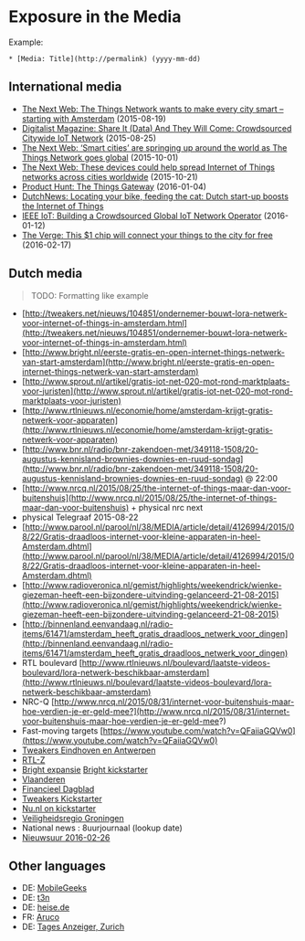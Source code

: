 # Exposure in the Media

Example:

```
* [Media: Title](http://permalink) (yyyy-mm-dd)
```

## International media

* [The Next Web: The Things Network wants to make every city smart – starting with Amsterdam](http://thenextweb.com/insider/2015/08/19/the-things-network-wants-to-make-every-city-smart-starting-with-amsterdam/) (2015-08-19)
* [Digitalist Magazine: Share It (Data) And They Will Come: Crowdsourced Citywide IoT Network](http://www.digitalistmag.com/innovation/crowdsourced-citywide-iot-network-03338513) (2015-08-25)
* [The Next Web: ‘Smart cities’ are springing up around the world as The Things Network goes global](http://thenextweb.com/dd/2015/10/01/smart-cities-are-springing-up-around-the-world-as-the-things-network-goes-global/) (2015-10-01)
* [The Next Web: These devices could help spread Internet of Things networks across cities worldwide](http://thenextweb.com/gadgets/2015/10/21/these-devices-could-help-spread-internet-of-things-networks-across-cities-worldwide/) (2015-10-21)
* [Product Hunt: The Things Gateway](https://www.producthunt.com/tech/the-things-gateway) (2016-01-04)
* [DutchNews: Locating your bike, feeding the cat: Dutch start-up boosts the Internet of Things](http://www.dutchnews.nl/features/2016/01/the-internet-of-things-is-here/)
* [IEEE IoT: Building a Crowdsourced Global IoT Network Operator](http://iot.ieee.org/newsletter/january-2016/building-a-crowdsourced-global-iot-network-operator.html) (2016-01-12)
* [The Verge: This $1 chip will connect your things to the city for free](http://www.theverge.com/2016/2/17/11030692/Lorawan-internet-of-things-network-amsterdam) (2016-02-17)

## Dutch media

> TODO: Formatting like example

* [http://tweakers.net/nieuws/104851/ondernemer-bouwt-lora-netwerk-voor-internet-of-things-in-amsterdam.html](http://tweakers.net/nieuws/104851/ondernemer-bouwt-lora-netwerk-voor-internet-of-things-in-amsterdam.html)
* [http://www.bright.nl/eerste-gratis-en-open-internet-things-netwerk-van-start-amsterdam](http://www.bright.nl/eerste-gratis-en-open-internet-things-netwerk-van-start-amsterdam)
* [http://www.sprout.nl/artikel/gratis-iot-net-020-mot-rond-marktplaats-voor-juristen](http://www.sprout.nl/artikel/gratis-iot-net-020-mot-rond-marktplaats-voor-juristen)
* [http://www.rtlnieuws.nl/economie/home/amsterdam-krijgt-gratis-netwerk-voor-apparaten](http://www.rtlnieuws.nl/economie/home/amsterdam-krijgt-gratis-netwerk-voor-apparaten)
* [http://www.bnr.nl/radio/bnr-zakendoen-met/349118-1508/20-augustus-kennisland-brownies-downies-en-ruud-sondag](http://www.bnr.nl/radio/bnr-zakendoen-met/349118-1508/20-augustus-kennisland-brownies-downies-en-ruud-sondag) @ 22:00
* [http://www.nrcq.nl/2015/08/25/the-internet-of-things-maar-dan-voor-buitenshuis](http://www.nrcq.nl/2015/08/25/the-internet-of-things-maar-dan-voor-buitenshuis) + physical nrc next
* physical Telegraaf 2015-08-22
* [http://www.parool.nl/parool/nl/38/MEDIA/article/detail/4126994/2015/08/22/Gratis-draadloos-internet-voor-kleine-apparaten-in-heel-Amsterdam.dhtml](http://www.parool.nl/parool/nl/38/MEDIA/article/detail/4126994/2015/08/22/Gratis-draadloos-internet-voor-kleine-apparaten-in-heel-Amsterdam.dhtml)
* [http://www.radioveronica.nl/gemist/highlights/weekendrick/wienke-giezeman-heeft-een-bijzondere-uitvinding-gelanceerd-21-08-2015](http://www.radioveronica.nl/gemist/highlights/weekendrick/wienke-giezeman-heeft-een-bijzondere-uitvinding-gelanceerd-21-08-2015)
* [http://binnenland.eenvandaag.nl/radio-items/61471/amsterdam_heeft_gratis_draadloos_netwerk_voor_dingen](http://binnenland.eenvandaag.nl/radio-items/61471/amsterdam_heeft_gratis_draadloos_netwerk_voor_dingen)
* RTL boulevard [http://www.rtlnieuws.nl/boulevard/laatste-videos-boulevard/lora-netwerk-beschikbaar-amsterdam](http://www.rtlnieuws.nl/boulevard/laatste-videos-boulevard/lora-netwerk-beschikbaar-amsterdam)
* NRC-Q [http://www.nrcq.nl/2015/08/31/internet-voor-buitenshuis-maar-hoe-verdien-je-er-geld-mee?](http://www.nrcq.nl/2015/08/31/internet-voor-buitenshuis-maar-hoe-verdien-je-er-geld-mee?)
* Fast-moving targets [https://www.youtube.com/watch?v=QFaiiaGQVw0](https://www.youtube.com/watch?v=QFaiiaGQVw0)
* [Tweakers Eindhoven en Antwerpen](http://tweakers.net/nieuws/105569/amsterdams-internet-of-things-netwerk-breidt-uit-naar-eindhoven-en-antwerpen.html)
* [RTL-Z](http://www.rtlz.nl/tv/laatste-videos/van-liempt-live-gratis-things-network-giga-kans-voor-bedrijfsleven)
* [Bright expansie](http://www.bright.nl/the-things-network-breidt-uit-naar-7-wereldsteden)
  [Bright kickstarter](http://bright.nl/crowdfunding-voor-gratis-draadloos-netwerk-the-things-network-kickstarter-zender-node)
* [Vlaanderen](http://datanews.knack.be/ict/nieuws/vlaanderen-krijgt-4e-open-source-iot-netwerk/article-normal-615263.html)
* [Financieel Dagblad](http://fd.nl/ondernemen/1123301/de-kennis-is-openbaar-wij-verdienen-zelf-niet-aan-het-netwerk)
* [Tweakers Kickstarter](http://tweakers.net/nieuws/105909/amsterdams-internet-of-thingsnetwerk-biedt-hardware-aan-op-kickstarter.html)
* [Nu.nl on kickstarter](http://www.nu.nl/gadgets/4149651/amsterdams-internet-of-things-netwerk-start-crowdfundingcampagne.html)
* [Veiligheidsregio Groningen](http://www.veiligheidsregiogroningen.nl/nieuws/veiligheidsregio-groningen-neemt-deel-aan-ontwikkeling-internet-of-things)
* National news : 8uurjournaal (lookup date)
* [Nieuwsuur 2016-02-26](http://nos.nl/nieuwsuur/artikel/2089220-de-opmars-van-het-internet-der-dingen.html?title=de-opmars-van-het-internet-der-dingen)

## Other languages
* DE: [MobileGeeks](http://www.mobilegeeks.de/news/the-things-network-will-jede-stadt-smart-machen/)
* DE: [t3n](http://t3n.de/news/open-source-internet-der-dinge-things-network-650984/)
* DE: [heise.de](http://heise.de/forum/Make/News-Kommentare/The-Things-Network-Gateway-fuer-200-Euro-funkt-10-Kilometer-weit/forum-248126)
* FR: [Aruco](https://www.aruco.com/2015/10/the-things-network-lora-kickstarter/)
* DE: [Tages Anzeiger, Zurich](http://www.tagesanzeiger.ch/digital/daten/Wenn-Velo-und-Blumentopf-ins-Netz-gehen/story/30774336)
